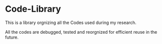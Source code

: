# Code-Library
This is a library orgnizing all the Codes used during my research.

All the codes are debugged, tested and reorgnized for efficient reuse in the future.
